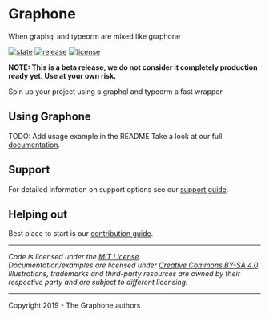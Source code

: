 # Graphone

When graphql and typeorm are mixed like graphone

[![state](https://img.shields.io/badge/state-beta-blue.svg)]() [![release](https://img.shields.io/github/release/ArmanMazdaee/graphone.svg)](https://github.com/okkur/reposeed/releases) [![license](https://img.shields.io/github/license/ArmanMazdaee/graphone.svg)](LICENSE)

**NOTE: This is a beta release, we do not consider it completely production ready yet. Use at your own risk.**

Spin up your project using a graphql and typeorm a fast wrapper

## Using Graphone

TODO: Add usage example in the README
Take a look at our full [documentation](/docs).

## Support

For detailed information on support options see our [support guide](/SUPPORT.md).

## Helping out

Best place to start is our [contribution guide](/CONTRIBUTING.md).

---

_Code is licensed under the [MIT License](/LICENSE)._  
_Documentation/examples are licensed under [Creative Commons BY-SA 4.0](/docs/LICENSE)._  
_Illustrations, trademarks and third-party resources are owned by their respective party and are subject to different licensing._

---

Copyright 2019 - The Graphone authors
